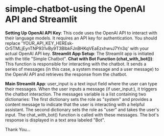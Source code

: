 # simple-chatbot-using the OpenAI API and Streamlit

**Setting Up OpenAI API Key**: This code uses the OpenAI API to interact with their language models. It requires an API key for authentication. You should replace 'YOUR_API_KEY_HEREsk-Or5TMLjEynTNP931vBy9T3BlbkFJnBHKqVEaEzxhwvJ7Yn3q' with your actual OpenAI API key.
**Streamlit App Setup**: The Streamlit app is initiated with the title "Simple Chatbot".
**Chat with Bot Function (chat_with_bot())**: This function is responsible for interacting with the chatbot. It sends a series of messages (in this case, a system message and a user message) to the OpenAI API and retrieves the response from the chatbot.

**Main Streamlit App**: user_input is a text input field where the user can type their messages.
When the user inputs a message (if user_input:), it triggers the chatbot interaction.
The messages variable is a list containing two dictionaries:
The first dictionary sets the role as "system" and provides a content message to indicate that the user is interacting with a helpful assistant.
The second dictionary sets the role as "user" and takes the user's input.
The chat_with_bot() function is called with these messages.
The bot's response is displayed in a text area labeled "Bot".

Thank You...
